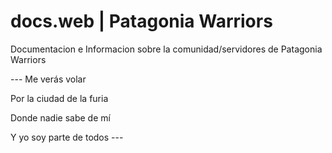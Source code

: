 # docs.web | Patagonia Warriors
Documentacion e Informacion sobre la comunidad/servidores de Patagonia Warriors

--- Me verás volar

Por la ciudad de la furia

Donde nadie sabe de mí

Y yo soy parte de todos ---
